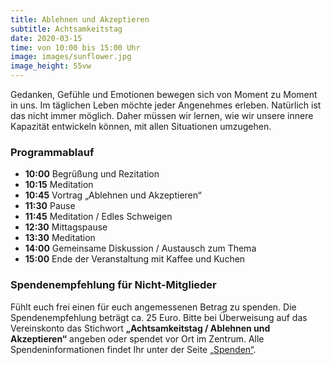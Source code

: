 ```yaml
---
title: Ablehnen und Akzeptieren
subtitle: Achtsamkeitstag
date: 2020-03-15
time: von 10:00 bis 15:00 Uhr
image: images/sunflower.jpg
image_height: 55vw
---
```

Gedanken, Gefühle und Emotionen bewegen sich von Moment zu Moment in uns. Im täglichen
Leben möchte jeder Angenehmes erleben. Natürlich ist das nicht immer möglich. Daher müssen wir
lernen, wie wir unsere innere Kapazität entwickeln können, mit allen Situationen umzugehen.

### Programmablauf
- **10:00** Begrüßung und Rezitation
- **10:15** Meditation
- **10:45** Vortrag „Ablehnen und Akzeptieren“
- **11:30** Pause
- **11:45** Meditation / Edles Schweigen
- **12:30** Mittagspause
- **13:30** Meditation
- **14:00** Gemeinsame Diskussion / Austausch zum Thema
- **15:00** Ende der Veranstaltung mit Kaffee und Kuchen

### Spendenempfehlung für Nicht-Mitglieder
Fühlt euch frei einen für euch angemessenen Betrag zu spenden.  Die Spendenempfehlung beträgt ca. 25 Euro.  Bitte bei Überweisung auf das Vereinskonto das Stichwort **„Achtsamkeitstag / Ablehnen und Akzeptieren“** angeben oder spendet vor Ort im Zentrum.  Alle Spendeninformationen findet Ihr unter der Seite [„Spenden“](spenden.html).
